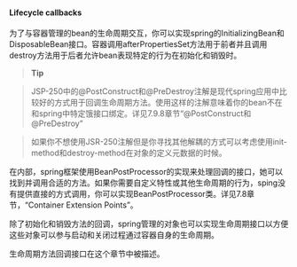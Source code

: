 #### Lifecycle callbacks

为了与容器管理的bean的生命周期交互，你可以实现spring的InitializingBean和DisposableBean接口。容器调用afterPropertiesSet方法用于前者并且调用destroy方法用于后者允许bean表现特定的行为在初始化和销毁时。

>**Tip**

>JSP-250中的@PostConstruct和@PreDestroy注解是现代spring应用中比较好的方式用于回调生命周期方法。使用这样的注解意味着你的bean不在和spring中特定饿接口绑定。详见7.9.8章节“@PostConstruct和@PreDestroy”

>如果你不想使用JSR-250注解但是你寻找其他解耦的方式可以考虑使用init-method和destroy-method在对象的定义元数据的时候。

在内部，spring框架使用BeanPostProcessor的实现来处理回调的接口，她可以找到并调用合适的方法。如果你需要自定义特性或其他生命周期的行为，sping没有提供直接的方式调用，你可以实现BeanPostProcessor类。详见7.8章节，“Container Extension Points”。

除了初始化和销毁方法的回调，spring管理的对象也可以实现生命周期接口以方便这些对象可以参与启动和关闭过程通过容器自身的生命周期。

生命周期方法回调接口在这个章节中被描述。
